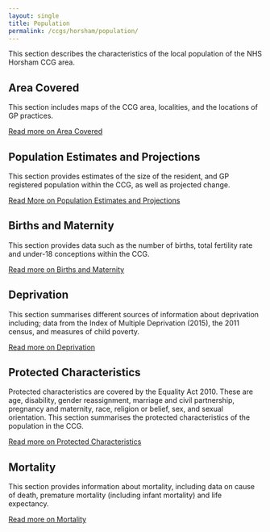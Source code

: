```yaml
---
layout: single
title: Population
permalink: /ccgs/horsham/population/
---
```


This section describes the characteristics of the local population of the NHS Horsham CCG area.

## Area Covered
This section includes maps of the CCG area, localities, and the locations of GP practices.

[Read more on Area Covered](/ccgs/horsham/population/area-covered/)

## Population Estimates and Projections
This section provides estimates of the size of the resident, and GP registered population within the CCG, as well as projected change.

[Read More on Population Estimates and Projections](/ccgs/horsham/population/estimates-and-projections/)

## Births and Maternity
This section provides data such as the number of births, total fertility rate and under-18 conceptions within the CCG.

[Read more on Births and Maternity](/ccgs/horsham/population/births-and-maternity/)

## Deprivation
This section summarises different sources of information about deprivation including; data from the Index of Multiple Deprivation (2015), the 2011 census, and measures of child poverty.

[Read more on Deprivation](/ccgs/horsham/population/deprivation/)

## Protected Characteristics
Protected characteristics are covered by the Equality Act 2010. These are age, disability, gender reassignment, marriage and civil partnership, pregnancy and maternity, race, religion or belief, sex, and sexual orientation. This section summarises the protected characteristics of the population in the CCG.

[Read more on Protected Characteristics](/ccgs/horsham/population/protected-characteristics/)

## Mortality
This section provides information about mortality, including data on cause of death, premature mortality (including infant mortality) and life expectancy.

[Read more on Mortality](/ccgs/horsham/population/mortality/)
